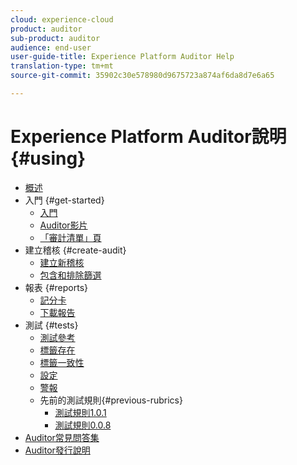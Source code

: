 ```yaml
---
cloud: experience-cloud
product: auditor
sub-product: auditor
audience: end-user
user-guide-title: Experience Platform Auditor Help
translation-type: tm+mt
source-git-commit: 35902c30e578980d9675723a874af6da8d7e6a65

---
```



# Experience Platform Auditor說明 {#using}

+ [概述](overview.md)
+ 入門 {#get-started}
   + [入門](get-started/getting-started.md)
   + [Auditor影片](get-started/videos.md)
   + [「審計清單」頁](get-started/audit-list.md)
+ 建立稽核 {#create-audit}
   + [建立新稽核](create-audit/create-new-audit.md)
   + [包含和排除篩選](create-audit/filters.md)
+ 報表 {#reports}
   + [記分卡](reports/scorecard.md)
   + [下載報告](reports/download-report.md)
+ 測試 {#tests}
   + [測試參考](tests/test-reference.md)
   + [標籤存在](tests/test-ref-presence.md)
   + [標籤一致性](tests/test-ref-consistency.md)
   + [設定](tests/test-ref-cfg.md)
   + [警報](tests/test-ref-alerts.md)
   + 先前的測試規則{#previous-rubrics}
      + [測試規則1.0.1](tests/previous-rubrics/test-rubric1-0-1.md)
      + [測試規則0.0.8](tests/previous-rubrics/test-rubric1-0.md)
+ [Auditor常見問答集](auditor-faq.md)
+ [Auditor發行說明](release-notes.md)
